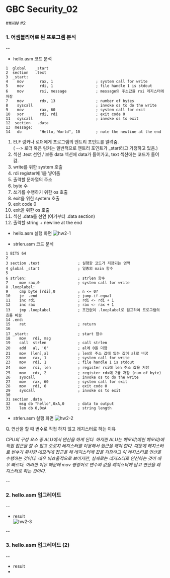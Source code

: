 # GBC Security_02

##HW #2

### 1. 어셈블리어로 된 프로그램 분석
--
 
* hello.asm 코드 분석

  
```
1  global    _start  
2  section   .text
3  _start:
4    mov       rax, 1					; system call for write
5    mov       rdi, 1					; file handle 1 is stdout
6    mov       rsi, message				; message의 주소값을 rsi 레지스터에 저장
7    mov       rdx, 13					; number of bytes
8    syscall							; invoke os to do the write
9    mov       rax, 60					; system call for exit
10   xor       rdi, rdi					; exit code 0 
11   syscall							; invoke os to exit
12  section   .data						
13  message:
14   db        "Hello, World", 10   	; note the newline at the end
```


1) ELF 링커나 로더에게 프로그램의 엔트리 포인트를 알려줌.     
  ( --> 로더 혹은 링커는 일반적으로 엔트리 포인트가 _start라고 가정하고 있음.)  
2) 섹션 .text 선언 / 보통 data 섹션에 data가 들어가고, text 섹션에는 코드가 들어감.  
4) write를 위한 system 호출  
5) rdi register에 1을 넣어줌   
6) 출력할 문자열의 주소  
7) byte 수  
8) 쓰기를 수행하기 위한 os 호출  
9) exit을 위한 system 호출  
10) exit code 0  
11) exit을 위한 os 호출  
12) 섹션 .data를 선언 (여기부터 .data section)  
14) 출력할 string + newline at the end

* hello.asm 실행 화면
 ![hw2-1](https://user-images.githubusercontent.com/47182864/60905438-10203200-a2b0-11e9-89b1-3fb9f943d51f.png)

* strlen.asm 코드 분석
  
```
1 BITS 64
2
3 section .text					; 실행할 코드가 저장되는 영역
4 global _start					; 일종의 main 함수
5 
6 strlen:						; strlen 함수
7     mov rax,0					; system call for write                  
8 .looplabel:
9     cmp byte [rdi],0        	; n <= 0?
10    je  .end                	; jump-if-equal   
11    inc rdi                 	; rdi <- rdi + 1
12    inc rax                 	; rax <- rax + 1
13    jmp .looplabel          	; 조건없이 .looplabel로 점프하여 프로그램의 흐름 바꿈 
14 .end:
15    ret                     	; return 
16    
17 _start:						; start 함수
18    mov   rdi, msg              
19    call  strlen				; call strlen
20    add   al, '0'           	; al에 0을 더함
21    mov  [len],al           	; len의 주소 값에 있는 값이 al로 바꿈
22    mov   rax, 1            	; system call for write
23    mov   rdi, 1          	; file handle 1 is stdout
24    mov   rsi, len       		; register rsi에 len 주소 값을 저장
25    mov   rdx, 2        		; register rdx에 2를 저장 (num of byte)
26    syscall           		; invoke os to do the write
27    mov   rax, 60    			; system call for exit
28    mov   rdi, 0    			; exit code 0
29    syscall        			; invoke os to exit
30
31 section .data
32    msg db "hello",0xA,0    	; data to output   
33    len db 0,0xA         		; string length

```

 * strlen.asm 실행 화면
 ![hw2-2](https://user-images.githubusercontent.com/47182864/60905442-12828c00-a2b0-11e9-8658-1efb4a1115c1.png)



Q. 연산을 할 때 변수로 직접 하지 않고 레지스터로 하는 이유  
>                                                                
_CPU의 구성 요소 중 ALU에서 연산을 하게 된다. 하지만 ALU는 메모리(메인 메모리)에 직접 접근을 할 수 없고 오로지 레지스터를 이용해서 접근을 해야 한다. 때문에 레지스터로 변수가 위치한 메모리에 접근을 해 레지스터에 값을 저장하고 이 레지스터로 연산을 수행하는 것이다. 매우 비효울적으로 보이지만, 실제로는 레지스터로 연산하는 것이 매우 빠르다.  이러한 이유 때문에 mov 명렁어로 변수의 값을 레지스터에 담고 연산을 레지스터로 하는 것이다._

--
### 2. hello.asm 업그레이드
--
* result   
   ![hw2-3](https://user-images.githubusercontent.com/47182864/60905798-bd934580-a2b0-11e9-9678-8eaadad4b4e8.png)

--
### 3. hello.asm 업그레이드 (2)
--
* result 
* 

